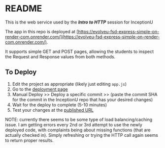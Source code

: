 # README

This is the web service used by the ***Intro to HTTP*** session for InceptionU

The app in this repo is deployed at [https://evolveu-fsd-express-simple-on-render-com.onrender.com/](https://evolveu-fsd-express-simple-on-render-com.onrender.com/).

It supports simple GET and POST pages, allowing the students to inspect the Request and Response values from both methods.

## To Deploy

1. Edit the project as appropriate (likely just editing `app.js`)
1. Go to the [deployment page](https://dashboard.render.com/web/srv-cd36elmn6mpqnrgh1os0/deploys/dep-cd37r6o2i3mvvgcgmojg)
1. Manual Deploy >> Deploy a specific commit >> (paste the commit SHA for the commit in the InceptionU repo that has your desired changes)
1. Wait for the deploy to complete (5-10 minutes)
1. Test your changes at the [published URL](https://evolveu-fsd-express-simple-on-render-com.onrender.com/)

NOTE: currently there seems to be some type of load balancing/caching issue.  I am getting errors every 2nd or 3rd attempt to use the newly deployed code, with complaints being about missing functions (that are actually checked in).  Simply refreshing or trying the HTTP call again seems to return proper results.

